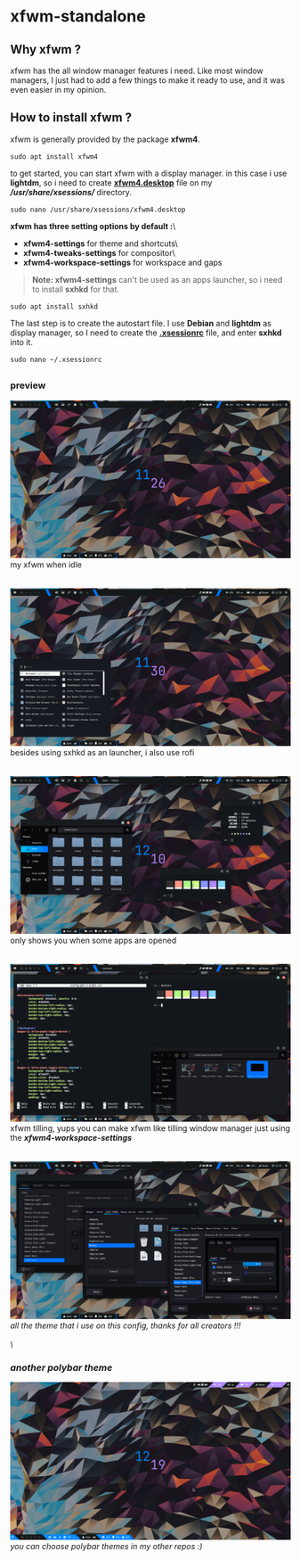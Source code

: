 # xfwm-standalone

## Why xfwm ?
xfwm has the all window manager features i need. Like most window managers, I just had to add a few things to make it ready to use, and it was even easier in my opinion.

## How to install xfwm ? 
xfwm is generally provided by the package <b>xfwm4</b>.
```
sudo apt install xfwm4
```

to get started, you can start xfwm with a display manager. in this case i use <b>lightdm</b>, so i need to create [<b>xfwm4.desktop</b>](https://github.com/diws1/xfwm-standalone/blob/main/usr/share/xsessions/xfwm4.desktop) file on my <b><i>/usr/share/xsessions/</i></b> directory.
```
sudo nano /usr/share/xsessions/xfwm4.desktop
```

<b>xfwm has three setting options by default :</b>\
- <b>xfwm4-settings</b> for theme and shortcuts\
- <b>xfwm4-tweaks-settings</b> for compositor\
- <b>xfwm4-workspace-settings</b> for workspace and gaps

><b>Note: xfwm4-settings</b> can't be used as an apps launcher, so i need to install <b>sxhkd</b> for that.
```
sudo apt install sxhkd
```

The last step is to create the autostart file. I use <b>Debian</b> and <b>lightdm</b> as display manager, so I need to create the [<b>.xsessionrc</b>](https://github.com/diws1/xfwm-standalone/blob/main/.xsessionrc) file, and enter <b>sxhkd</b> into it. 
```
sudo nano ~/.xsessionrc
```

##

### preview
![My Image](https://github.com/diws1/xfwm-standalone/blob/main/screenshots/xfwm_idle.png)
my xfwm when idle\
\
\
![My Image](https://github.com/diws1/xfwm-standalone/blob/main/screenshots/xfwm_menu.png)
besides using sxhkd as an launcher, i also use rofi\
\
\
![My Image](https://github.com/diws1/xfwm-standalone/blob/main/screenshots/xfwm_termdir.png)
only shows you when some apps are opened\
\
\
![My Image](https://github.com/diws1/xfwm-standalone/blob/main/screenshots/xfwm_tilling.png)
xfwm tilling, yups you can make xfwm like tilling window manager just using the <i><b>xfwm4-workspace-settings</b><i/>\
\
\
![My Image](https://github.com/diws1/xfwm-standalone/blob/main/screenshots/xfwm_themes.png)
all the theme that i use on this config, thanks for all creators !!!\
\
\
### another polybar theme
![My Image](https://github.com/diws1/xfwm-standalone/blob/main/screenshots/xfwm_idle2.png)
you can choose polybar themes in my other repos :)
